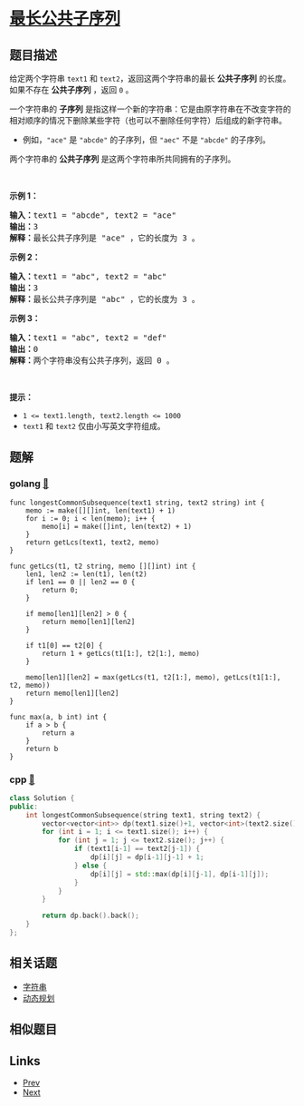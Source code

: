 
# [最长公共子序列](https://leetcode-cn.com/problems/longest-common-subsequence)

## 题目描述

<p>给定两个字符串 <code>text1</code> 和 <code>text2</code>，返回这两个字符串的最长 <strong>公共子序列</strong> 的长度。如果不存在 <strong>公共子序列</strong> ，返回 <code>0</code> 。</p>

<p>一个字符串的 <strong>子序列</strong><em> </em>是指这样一个新的字符串：它是由原字符串在不改变字符的相对顺序的情况下删除某些字符（也可以不删除任何字符）后组成的新字符串。</p>

<ul>
	<li>例如，<code>"ace"</code> 是 <code>"abcde"</code> 的子序列，但 <code>"aec"</code> 不是 <code>"abcde"</code> 的子序列。</li>
</ul>

<p>两个字符串的 <strong>公共子序列</strong> 是这两个字符串所共同拥有的子序列。</p>

<p> </p>

<p><strong>示例 1：</strong></p>

<pre>
<strong>输入：</strong>text1 = "abcde", text2 = "ace" 
<strong>输出：</strong>3  
<strong>解释：</strong>最长公共子序列是 "ace" ，它的长度为 3 。
</pre>

<p><strong>示例 2：</strong></p>

<pre>
<strong>输入：</strong>text1 = "abc", text2 = "abc"
<strong>输出：</strong>3
<strong>解释：</strong>最长公共子序列是 "abc" ，它的长度为 3 。
</pre>

<p><strong>示例 3：</strong></p>

<pre>
<strong>输入：</strong>text1 = "abc", text2 = "def"
<strong>输出：</strong>0
<strong>解释：</strong>两个字符串没有公共子序列，返回 0 。
</pre>

<p> </p>

<p><strong>提示：</strong></p>

<ul>
	<li><code>1 <= text1.length, text2.length <= 1000</code></li>
	<li><code>text1</code> 和 <code>text2</code> 仅由小写英文字符组成。</li>
</ul>


## 题解

### golang [🔗](longest-common-subsequence.go) 
```golang
func longestCommonSubsequence(text1 string, text2 string) int {
    memo := make([][]int, len(text1) + 1)
    for i := 0; i < len(memo); i++ {
        memo[i] = make([]int, len(text2) + 1)
    }
    return getLcs(text1, text2, memo)
}

func getLcs(t1, t2 string, memo [][]int) int {
    len1, len2 := len(t1), len(t2)
    if len1 == 0 || len2 == 0 {
        return 0;
    }

    if memo[len1][len2] > 0 {
        return memo[len1][len2]
    }

    if t1[0] == t2[0] {
        return 1 + getLcs(t1[1:], t2[1:], memo)
    }
    
    memo[len1][len2] = max(getLcs(t1, t2[1:], memo), getLcs(t1[1:], t2, memo))
    return memo[len1][len2]
}

func max(a, b int) int {
    if a > b {
        return a
    }
    return b
}
```
### cpp [🔗](longest-common-subsequence.cpp) 
```cpp
class Solution {
public:
    int longestCommonSubsequence(string text1, string text2) {
        vector<vector<int>> dp(text1.size()+1, vector<int>(text2.size()+1));
        for (int i = 1; i <= text1.size(); i++) {
            for (int j = 1; j <= text2.size(); j++) {
                if (text1[i-1] == text2[j-1]) {
                    dp[i][j] = dp[i-1][j-1] + 1;
                } else {
                    dp[i][j] = std::max(dp[i][j-1], dp[i-1][j]);
                }
            }
        }

        return dp.back().back();
    }
};
```


## 相关话题

- [字符串](https://leetcode-cn.com/tag/string) 
- [动态规划](https://leetcode-cn.com/tag/dynamic-programming) 


## 相似题目



## Links

- [Prev](../decompress-run-length-encoded-list/README.md) 
- [Next](../maximum-number-of-balloons/README.md) 

